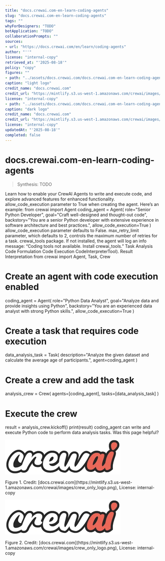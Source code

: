 ```yaml
---
title: "docs.crewai.com-en-learn-coding-agents"
slug: "docs.crewai.com-en-learn-coding-agents"
tags: ""
whyForDesigners: "TODO"
botApplication: "TODO"
collaborationPrompts: ""
sources:
- url: "https://docs.crewai.com/en/learn/coding-agents"
author: "''"
license: "internal-copy"
retrieved_at: "'2025-08-18'"
policy: "copy"
figures: ""
- path: "../assets/docs.crewai.com/docs.crewai.com-en-learn-coding-agents/71bc45159c09.webp"
caption: "light logo"
credit_name: "docs.crewai.com"
credit_url: "https://mintlify.s3.us-west-1.amazonaws.com/crewai/images/crew_only_logo.png"
license: "internal-copy"
- path: "../assets/docs.crewai.com/docs.crewai.com-en-learn-coding-agents/71bc45159c09.webp"
caption: "dark logo"
credit_name: "docs.crewai.com"
credit_url: "https://mintlify.s3.us-west-1.amazonaws.com/crewai/images/crew_only_logo.png"
license: "internal-copy"
updatedAt: "'2025-08-18'"
completed: false
---
```


# docs.crewai.com-en-learn-coding-agents

> Synthesis: TODO

Learn how to enable your CrewAI Agents to write and execute code, and explore advanced features for enhanced functionality.
allow_code_execution parameter to
True when creating the agent.
Here’s an example:
from crewai import Agent
coding_agent = Agent(
role="Senior Python Developer",
goal="Craft well-designed and thought-out code",
backstory="You are a senior Python developer with extensive experience in software architecture and best practices.",
allow_code_execution=True
)
allow_code_execution parameter defaults to
False.
max_retry_limit parameter, which defaults to 2, controls the maximum number of retries for a task.
crewai_tools package. If not installed, the agent will log an info message:
“Coding tools not available. Install crewai_tools.”
Task Analysis
Code Formulation
Code Execution
CodeInterpreterTool).
Result Interpretation
from crewai import Agent, Task, Crew
# Create an agent with code execution enabled
coding_agent = Agent(
role="Python Data Analyst",
goal="Analyze data and provide insights using Python",
backstory="You are an experienced data analyst with strong Python skills.",
allow_code_execution=True
)
# Create a task that requires code execution
data_analysis_task = Task(
description="Analyze the given dataset and calculate the average age of participants.",
agent=coding_agent
)
# Create a crew and add the task
analysis_crew = Crew(
agents=[coding_agent],
tasks=[data_analysis_task]
)
# Execute the crew
result = analysis_crew.kickoff()
print(result)
coding_agent can write and execute Python code to perform data analysis tasks.
Was this page helpful?

![light logo](../assets/docs.crewai.com/docs.crewai.com-en-learn-coding-agents/71bc45159c09.webp)
<figcaption>Figure 1. Credit: [docs.crewai.com](https://mintlify.s3.us-west-1.amazonaws.com/crewai/images/crew_only_logo.png), License: internal-copy</figcaption>

![dark logo](../assets/docs.crewai.com/docs.crewai.com-en-learn-coding-agents/71bc45159c09.webp)
<figcaption>Figure 2. Credit: [docs.crewai.com](https://mintlify.s3.us-west-1.amazonaws.com/crewai/images/crew_only_logo.png), License: internal-copy</figcaption>
